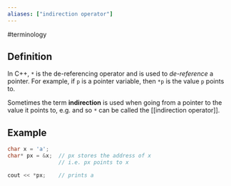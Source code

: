 ```yaml
---
aliases: ["indirection operator"]
---
```

#terminology

## Definition
In C++, `*` is the de-referencing operator and is used to *de-reference* a pointer. For example, if `p` is a pointer variable, then `*p` is the value `p` points to. 

Sometimes the term **indirection** is used when going from a pointer to the value it points to, e.g. and so `*` can be called the [[indirection operator]].

## Example
```cpp
char x = 'a';
char* px = &x;  // px stores the address of x
                // i.e. px points to x

cout << *px;    // prints a
```